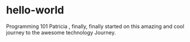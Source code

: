 # hello-world
Programming 101
Patricia , finally, finally started on this amazing and cool journey to the awesome technology Journey.
